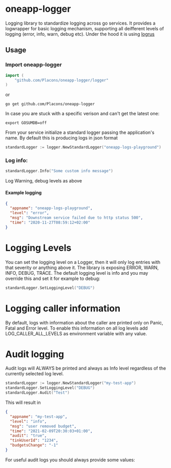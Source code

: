 # oneapp-logger

Logging library to standardize logging across go services. It provides a logwrapper for basic logging mechanism, supporting all deifferent
levels of logging (error, info, warn, debug etc). Under the hood it is using [logrus](https://github.com/sirupsen/logrus)

## Usage

### Import oneapp-logger

```go
import (
	"github.com/Placons/oneapp-logger/logger"
)
```

or

```console
go get github.com/Placons/oneapp-logger
```

In case you are stuck with a specific verison and can't get the latest one:

```console
export GOSUMDB=off
```

From your service initialize a standard logger passing the application's name. By default this is producing logs in json format

```go
standardLogger := logger.NewStandardLogger("oneapp-logs-playground")
```

### Log info:

```go
standardLogger.Info("Some custom info message")
```

Log Warning, debug levels as above

#### Example logging

```json
{
  "appname": "oneapp-logs-playground",
  "level": "error",
  "msg": "Downstream service failed due to http status 500",
  "time": "2020-11-27T08:59:12+02:00"
}
```

# Logging Levels

You can set the logging level on a Logger, then it will only log entries with that severity or anything above it. The library is exposing
ERROR, WARN, INFO, DEBUG, TRACE. The default logging level is info and you may override this and set it for example to debug:

```go
standardLogger.SetLoggingLevel("DEBUG")
```

# Logging caller information

By default, logs with information about the caller are printed only on Panic, Fatal and Error level. To enable this information on all log
levels add LOG_CALLER_ALL_LEVELS as environment variable with any value.

# Audit logging

Audit logs will ALWAYS be printed and always as Info level regardless of the currently selected log level.

```go
standardLogger := logger.NewStandardLogger("my-test-app")
standardLogger.SetLoggingLevel("DEBUG")
standardLogger.Audit("Test")
```

This will result in

```json
{
  "appname": "my-test-app",
  "level": "info",
  "msg": "user removed budget",
  "time": "2021-02-09T20:30:03+01:00",
  "audit": "true",
  "tinkUserId": "1234",
  "budgetsChange": "-1"
}
```
For useful audit logs you should always provide some values:
